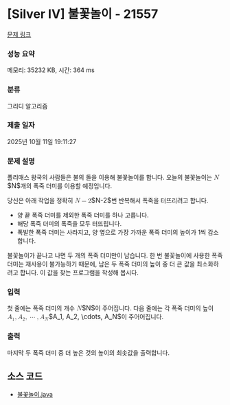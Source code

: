 # [Silver IV] 불꽃놀이 - 21557 

[문제 링크](https://www.acmicpc.net/problem/21557) 

### 성능 요약

메모리: 35232 KB, 시간: 364 ms

### 분류

그리디 알고리즘

### 제출 일자

2025년 10월 11일 19:11:27

### 문제 설명

<p>폴리매스 왕국의 사람들은 불의 돌을 이용해 불꽃놀이를 합니다. 오늘의 불꽃놀이는 <mjx-container class="MathJax" jax="CHTML" style="font-size: 109%; position: relative;"><mjx-math class="MJX-TEX" aria-hidden="true"><mjx-mi class="mjx-i"><mjx-c class="mjx-c1D441 TEX-I"></mjx-c></mjx-mi></mjx-math><mjx-assistive-mml unselectable="on" display="inline"><math xmlns="http://www.w3.org/1998/Math/MathML"><mi>N</mi></math></mjx-assistive-mml><span aria-hidden="true" class="no-mathjax mjx-copytext">$N$</span></mjx-container>개의 폭죽 더미를 이용할 예정입니다.</p>

<p>당신은 아래 작업을 정확히 <mjx-container class="MathJax" jax="CHTML" style="font-size: 109%; position: relative;"><mjx-math class="MJX-TEX" aria-hidden="true"><mjx-mi class="mjx-i"><mjx-c class="mjx-c1D441 TEX-I"></mjx-c></mjx-mi><mjx-mo class="mjx-n" space="3"><mjx-c class="mjx-c2212"></mjx-c></mjx-mo><mjx-mn class="mjx-n" space="3"><mjx-c class="mjx-c32"></mjx-c></mjx-mn></mjx-math><mjx-assistive-mml unselectable="on" display="inline"><math xmlns="http://www.w3.org/1998/Math/MathML"><mi>N</mi><mo>−</mo><mn>2</mn></math></mjx-assistive-mml><span aria-hidden="true" class="no-mathjax mjx-copytext">$N-2$</span></mjx-container>번 반복해서 폭죽을 터뜨리려고 합니다.</p>

<ul>
	<li>양 끝 폭죽 더미를 제외한 폭죽 더미를 하나 고릅니다.</li>
	<li>해당 폭죽 더미의 폭죽을 모두 터뜨립니다.</li>
	<li>폭발한 폭죽 더미는 사라지고, 양 옆으로 가장 가까운 폭죽 더미의 높이가 1씩 감소합니다.</li>
</ul>

<p>불꽃놀이가 끝나고 나면 두 개의 폭죽 더미만이 남습니다. 한 번 불꽃놀이에 사용한 폭죽 더미는 재사용이 불가능하기 때문에, 남은 두 폭죽 더미의 높이 중 더 큰 값을 최소화하려고 합니다. 이 값을 찾는 프로그램을 작성해 봅시다.</p>

### 입력 

 <p>첫 줄에는 폭죽 더미의 개수 <mjx-container class="MathJax" jax="CHTML" style="font-size: 109%; position: relative;"><mjx-math class="MJX-TEX" aria-hidden="true"><mjx-mi class="mjx-i"><mjx-c class="mjx-c1D441 TEX-I"></mjx-c></mjx-mi></mjx-math><mjx-assistive-mml unselectable="on" display="inline"><math xmlns="http://www.w3.org/1998/Math/MathML"><mi>N</mi></math></mjx-assistive-mml><span aria-hidden="true" class="no-mathjax mjx-copytext">$N$</span></mjx-container>이 주어집니다. 다음 줄에는 각 폭죽 더미의 높이 <mjx-container class="MathJax" jax="CHTML" style="font-size: 109%; position: relative;"><mjx-math class="MJX-TEX" aria-hidden="true"><mjx-msub><mjx-mi class="mjx-i"><mjx-c class="mjx-c1D434 TEX-I"></mjx-c></mjx-mi><mjx-script style="vertical-align: -0.15em;"><mjx-mn class="mjx-n" size="s"><mjx-c class="mjx-c31"></mjx-c></mjx-mn></mjx-script></mjx-msub><mjx-mo class="mjx-n"><mjx-c class="mjx-c2C"></mjx-c></mjx-mo><mjx-msub space="2"><mjx-mi class="mjx-i"><mjx-c class="mjx-c1D434 TEX-I"></mjx-c></mjx-mi><mjx-script style="vertical-align: -0.15em;"><mjx-mn class="mjx-n" size="s"><mjx-c class="mjx-c32"></mjx-c></mjx-mn></mjx-script></mjx-msub><mjx-mo class="mjx-n"><mjx-c class="mjx-c2C"></mjx-c></mjx-mo><mjx-mo class="mjx-n" space="2"><mjx-c class="mjx-c22EF"></mjx-c></mjx-mo><mjx-mo class="mjx-n" space="2"><mjx-c class="mjx-c2C"></mjx-c></mjx-mo><mjx-msub space="2"><mjx-mi class="mjx-i"><mjx-c class="mjx-c1D434 TEX-I"></mjx-c></mjx-mi><mjx-script style="vertical-align: -0.15em;"><mjx-mi class="mjx-i" size="s"><mjx-c class="mjx-c1D441 TEX-I"></mjx-c></mjx-mi></mjx-script></mjx-msub></mjx-math><mjx-assistive-mml unselectable="on" display="inline"><math xmlns="http://www.w3.org/1998/Math/MathML"><msub><mi>A</mi><mn>1</mn></msub><mo>,</mo><msub><mi>A</mi><mn>2</mn></msub><mo>,</mo><mo>⋯</mo><mo>,</mo><msub><mi>A</mi><mi>N</mi></msub></math></mjx-assistive-mml><span aria-hidden="true" class="no-mathjax mjx-copytext">$A_1, A_2, \cdots, A_N$</span></mjx-container>이 주어어집니다.</p>

### 출력 

 <p>마지막 두 폭죽 더미 중 더 높은 것의 높이의 최솟값을 출력합니다.</p>





## 소스 코드
- [불꽃놀이.java](불꽃놀이.java)
